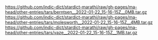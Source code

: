 https://github.com/indic-dict/stardict-marathi/raw/gh-pages/ma-head/other-entries/tars/berntsen__2022-01-22_15-16-15Z__0MB.tar.gz  
https://github.com/indic-dict/stardict-marathi/raw/gh-pages/ma-head/other-entries/tars/molesworth__2022-01-22_15-16-15Z__4MB.tar.gz  
https://github.com/indic-dict/stardict-marathi/raw/gh-pages/ma-head/other-entries/tars/vaze__2022-01-22_15-16-15Z__1MB.tar.gz  
